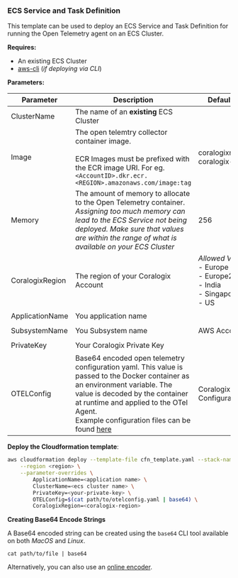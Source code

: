 ### ECS Service and Task Definition

This template can be used to deploy an ECS Service and Task Definition for running the Open Telemetry agent on an ECS Cluster.

__Requires:__

- An existing ECS Cluster
- [aws-cli]() (_if deploying via CLI_)


__Parameters:__

| Parameter | Description | Default Value | Required |
|---|---|---|---|
| ClusterName | The name of an __existing__ ECS Cluster |   | :heavy_check_mark: | 
| Image | The open telemtry collector container image.<br><br>ECR Images must be prefixed with the ECR image URI. For eg. `<AccountID>.dkr.ecr.<REGION>.amazonaws.com/image:tag` | coralogixrepo/otel-coralogix-ecs | |
| Memory | The amount of memory to allocate to the Open Telemetry container.<br>_Assigning too much memory can lead to the ECS Service not being deployed. Make sure that values are within the range of what is available on your ECS Cluster_ | 256 | |
| CoralogixRegion | The region of your Coralogix Account | _Allowed Values:_<br>- Europe<br>- Europe2<br>- India<br>- Singapore<br>- US | :heavy_check_mark: |
| ApplicationName | You application name |  | :heavy_check_mark: |
| SubsystemName | You Subsystem name | AWS Account ID | :heavy_check_mark: |
| PrivateKey | Your Coralogix Private Key | |  :heavy_check_mark: |
| OTELConfig | Base64 encoded open telemetry configuration yaml. This value is passed to the Docker container as an environment variable. The value is decoded by the container at runtime and applied to the OTel Agent.<br>Example configuration files can be found [here](https://github.com/coralogix/telemetry-shippers/blob/master/otel-agent/ecs-ec2/) | Coralogix Default Configuration ||


__Deploy the Cloudformation template__:

```sh
aws cloudformation deploy --template-file cfn_template.yaml --stack-name cds-68 \
    --region <region> \
    --parameter-overrides \
        ApplicationName=<application name> \
        ClusterName=<ecs cluster name> \
        PrivateKey=<your-private-key> \
        OTELConfig=$(cat path/to/otelconfig.yaml | base64) \
        CoralogixRegion=<coralogix-region>
```


__Creating Base64 Encode Strings__

A Base64 encoded string can be created using the `base64` CLI tool available on both _MacOS_ and _Linux_.

```
cat path/to/file | base64
```

Alternatively, you can also use an [online encoder](https://www.base64encode.org/).